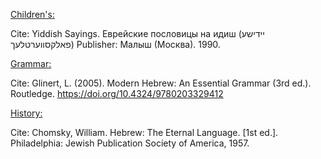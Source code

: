 <ins>Children's:</ins> 

Cite: Yiddish Sayings. Еврейские пословицы на идиш (יידישע פאלקסווערטלעך) Publisher: Малыш (Москва). 1990.

<ins>Grammar:</ins> 

Cite: Glinert, L. (2005). Modern Hebrew: An Essential Grammar (3rd ed.). Routledge. https://doi.org/10.4324/9780203329412

<ins>History:</ins> 

Cite: Chomsky, William. Hebrew: The Eternal Language. [1st ed.]. Philadelphia: Jewish Publication Society of America, 1957. 

